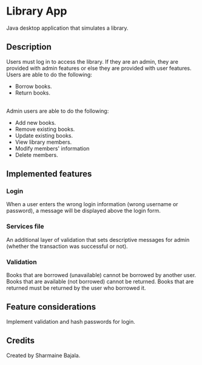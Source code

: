 # Library App
Java desktop application that simulates a library.

## Description
Users must log in to access the library. If they are an admin, they are provided with admin features or else they are provided with user features. <br/>
Users are able to do the following:
- Borrow books.
- Return books. <br/> <br/>

Admin users are able to do the following: 
- Add new books.
- Remove existing books.
- Update existing books.
- View library members.
- Modify members' information
- Delete members.


## Implemented features
### Login
When a user enters the wrong login information (wrong username or password), a message will be displayed above the login form.

### Services file
An additional layer of validation that sets descriptive messages for admin (whether the transaction was successful or not).

### Validation
Books that are borrowed (unavailable) cannot be borrowed by another user.
Books that are available (not borrowed) cannot be returned.
Books that are returned must be returned by the user who borrowed it.



## Feature considerations
Implement validation and hash passwords for login.

## Credits
Created by Sharmaine Bajala.
